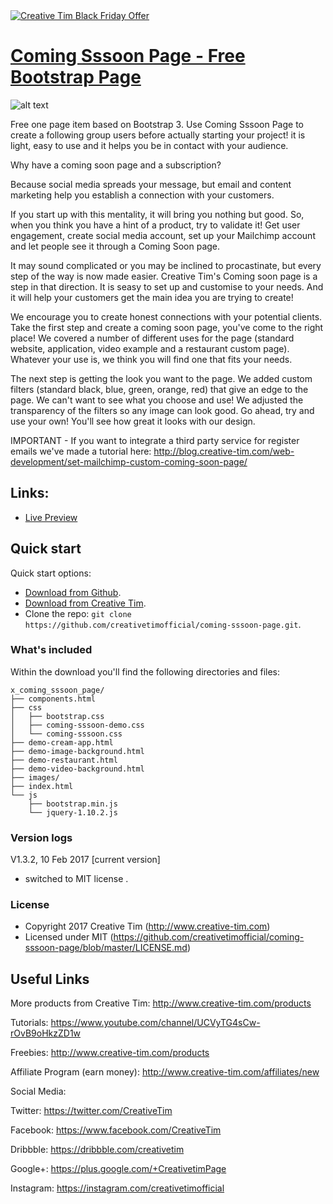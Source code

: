 <a href="https://www.creative-tim.com/campaign?utm_medium=social&utm_source=github&utm_campaign=bf-readme-2020">
<img border="0" alt="Creative Tim Black Friday Offer" src="https://s3.amazonaws.com/creativetim_bucket/tim_static_images/bf-github-banner.png" >
</a>



# [Coming Sssoon Page - Free Bootstrap Page](http://demos.creative-tim.com/coming-sssoon-demo-image-background)

![alt text](https://s3.amazonaws.com/creativetim_bucket/products/20/original/coming_sssoon_thumbnail.png "Coming Soon Page")

Free one page item based on Bootstrap 3. Use Coming Sssoon Page to create a following group users before actually starting your project! it is light, easy to use and it helps you be in contact with your audience.

Why have a coming soon page and a subscription?

Because social media spreads your message, but email and content marketing help you establish a connection with your customers.

If you start up with this mentality, it will bring you nothing but good. So, when you think you have a hint of a product, try to validate it! Get user engagement, create social media account, set up your Mailchimp account and let people see it through a Coming Soon page.

It may sound complicated or you may be inclined to procastinate, but every step of the way is now made easier. Creative Tim's Coming soon page is a step in that direction. It is seasy to set up and customise to your needs. And it will help your customers get the main idea you are trying to create!

We encourage you to create honest connections with your potential clients. Take the first step and create a coming soon page, you've come to the right place! We covered a number of different uses for the page (standard website, application, video example and a restaurant custom page). Whatever your use is, we think you will find one that fits your needs.

The next step is getting the look you want to the page. We added custom filters (standard black, blue, green, orange, red) that give an edge to the page. We can't want to see what you choose and use! We adjusted the transparency of the filters so any image can look good. Go ahead, try and use your own! You'll see how great it looks with our design.

IMPORTANT - If you want to integrate a third party service for register emails we've made a tutorial here:  http://blog.creative-tim.com/web-development/set-mailchimp-custom-coming-soon-page/

## Links:

+ [Live Preview](http://demos.creative-tim.com/coming-sssoon-demo-image-background)

## Quick start

Quick start options:

- [Download from Github](https://github.com/creativetimofficial/coming-sssoon-page.git).
- [Download from Creative Tim](https://www.creative-tim.com/product/coming-sssoon-page).
- Clone the repo: `git clone https://github.com/creativetimofficial/coming-sssoon-page.git`.


### What's included

Within the download you'll find the following directories and files:

```
x_coming_sssoon_page/
├── components.html
├── css
│   ├── bootstrap.css
│   ├── coming-sssoon-demo.css
│   └── coming-sssoon.css
├── demo-cream-app.html
├── demo-image-background.html
├── demo-restaurant.html
├── demo-video-background.html
├── images/
├── index.html
└── js
    ├── bootstrap.min.js
    └── jquery-1.10.2.js

```

### Version logs

V1.3.2, 10 Feb 2017 [current version]
- switched to MIT license .


### License

- Copyright 2017 Creative Tim (http://www.creative-tim.com)
- Licensed under MIT (https://github.com/creativetimofficial/coming-sssoon-page/blob/master/LICENSE.md)


## Useful Links

More products from Creative Tim: <http://www.creative-tim.com/products>

Tutorials: <https://www.youtube.com/channel/UCVyTG4sCw-rOvB9oHkzZD1w>

Freebies: <http://www.creative-tim.com/products>

Affiliate Program (earn money): <http://www.creative-tim.com/affiliates/new>

Social Media:

Twitter: <https://twitter.com/CreativeTim>

Facebook: <https://www.facebook.com/CreativeTim>

Dribbble: <https://dribbble.com/creativetim>

Google+: <https://plus.google.com/+CreativetimPage>

Instagram: <https://instagram.com/creativetimofficial>